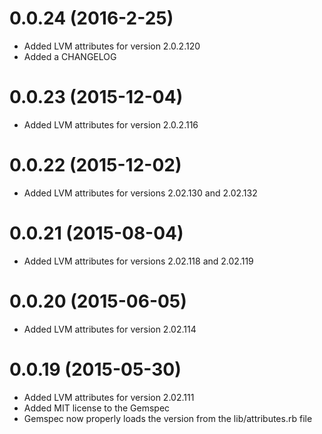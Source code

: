 # 0.0.24 (2016-2-25)
- Added LVM attributes for version 2.0.2.120
- Added a CHANGELOG

# 0.0.23 (2015-12-04)
- Added LVM attributes for version 2.0.2.116

# 0.0.22 (2015-12-02)
- Added LVM attributes for versions 2.02.130 and 2.02.132

# 0.0.21 (2015-08-04)
- Added LVM attributes for versions 2.02.118 and 2.02.119

# 0.0.20 (2015-06-05)
- Added LVM attributes for version 2.02.114

# 0.0.19 (2015-05-30)
- Added LVM attributes for version 2.02.111
- Added MIT license to the Gemspec
- Gemspec now properly loads the version from the lib/attributes.rb file
